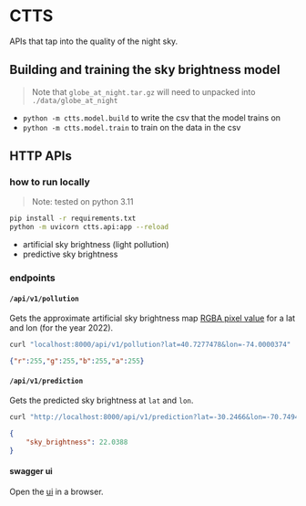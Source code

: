# CTTS

APIs that tap into the quality of the night sky.

## Building and training the sky brightness model

> Note that `globe_at_night.tar.gz` will need to unpacked into `./data/globe_at_night`

- `python -m ctts.model.build` to write the csv that the model trains on
- `python -m ctts.model.train` to train on the data in the csv

## HTTP APIs

### how to run locally

> Note: tested on python 3.11

```sh
pip install -r requirements.txt
python -m uvicorn ctts.api:app --reload
```


- artificial sky brightness (light pollution)
- predictive sky brightness

### endpoints

#### `/api/v1/pollution`

Gets the approximate artificial sky brightness map [RGBA pixel value](https://djlorenz.github.io/astronomy/lp2022/colors.html) for a lat and lon (for the year 2022).

```sh
curl "localhost:8000/api/v1/pollution?lat=40.7277478&lon=-74.0000374"
```

```json
{"r":255,"g":255,"b":255,"a":255}
```

#### `/api/v1/prediction`

Gets the predicted sky brightness at `lat` and `lon`.

```sh
curl "http://localhost:8000/api/v1/prediction?lat=-30.2466&lon=-70.7494"

```

```json
{
	"sky_brightness": 22.0388
}
```


#### swagger ui

Open the [ui](http://localhost:8000/docs) in a browser.


